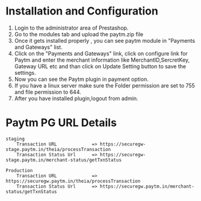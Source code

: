# Installation and Configuration
 1. Login to the administrator area of Prestashop.
 2. Go to the modules tab and upload the paytm.zip file
 3. Once it gets installed properly , you can see paytm module in "Payments and Gateways" list. 
 4. Click on the "Payments and Gateways" link, click on configure link for Paytm and enter the merchant information  like MerchantID,SercretKey, Gateway URL etc and than click on Update Setting button to save the settings.
 5. Now you can see the Paytm plugin in payment option.
 6. If you have a linux server make sure the Folder permission are set to 755 and file permission to 644.
 7. After you have installed plugin,logout from admin.

# Paytm PG URL Details
	staging	
		Transaction URL             => https://securegw-stage.paytm.in/theia/processTransaction
		Transaction Status Url      => https://securegw-stage.paytm.in/merchant-status/getTxnStatus

	Production
		Transaction URL             => https://securegw.paytm.in/theia/processTransaction
		Transaction Status Url      => https://securegw.paytm.in/merchant-status/getTxnStatus
